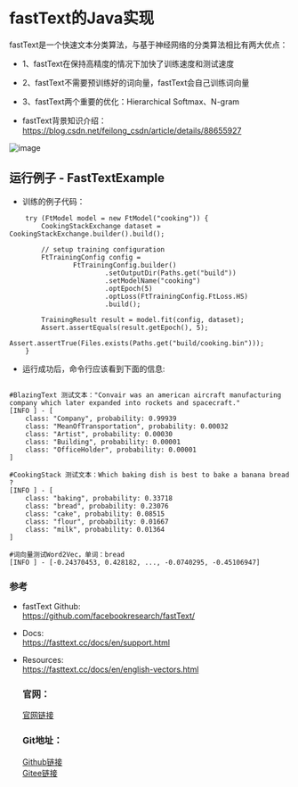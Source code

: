 # fastText的Java实现
fastText是一个快速文本分类算法，与基于神经网络的分类算法相比有两大优点：
- 1、fastText在保持高精度的情况下加快了训练速度和测试速度
- 2、fastText不需要预训练好的词向量，fastText会自己训练词向量
- 3、fastText两个重要的优化：Hierarchical Softmax、N-gram

- fastText背景知识介绍：    
https://blog.csdn.net/feilong_csdn/article/details/88655927

![image](https://aias-home.oss-cn-beijing.aliyuncs.com/AIAS/nlp_sdks/fastText.png)

## 运行例子 - FastTextExample
-  训练的例子代码：
```text
    try (FtModel model = new FtModel("cooking")) {
        CookingStackExchange dataset = CookingStackExchange.builder().build();

        // setup training configuration
        FtTrainingConfig config =
                FtTrainingConfig.builder()
                        .setOutputDir(Paths.get("build"))
                        .setModelName("cooking")
                        .optEpoch(5)
                        .optLoss(FtTrainingConfig.FtLoss.HS)
                        .build();

        TrainingResult result = model.fit(config, dataset);
        Assert.assertEquals(result.getEpoch(), 5);
        Assert.assertTrue(Files.exists(Paths.get("build/cooking.bin")));
    }
```


-  运行成功后，命令行应该看到下面的信息:
```text

#BlazingText 测试文本："Convair was an american aircraft manufacturing company which later expanded into rockets and spacecraft."
[INFO ] - [
	class: "Company", probability: 0.99939
	class: "MeanOfTransportation", probability: 0.00032
	class: "Artist", probability: 0.00030
	class: "Building", probability: 0.00001
	class: "OfficeHolder", probability: 0.00001
]

#CookingStack 测试文本：Which baking dish is best to bake a banana bread ?
[INFO ] - [
	class: "baking", probability: 0.33718
	class: "bread", probability: 0.23076
	class: "cake", probability: 0.08515
	class: "flour", probability: 0.01667
	class: "milk", probability: 0.01364
]

#词向量测试Word2Vec，单词：bread
[INFO ] - [-0.24370453, 0.428182, ..., -0.0740295, -0.45106947]

```

### 参考
- fastText Github:   
  https://github.com/facebookresearch/fastText/

- Docs:    
  https://fasttext.cc/docs/en/support.html

- Resources:    
  https://fasttext.cc/docs/en/english-vectors.html
  
  ### 官网：
  [官网链接](http://www.aias.top/)
  
  ### Git地址：   
  [Github链接](https://github.com/mymagicpower/AIAS)    
  [Gitee链接](https://gitee.com/mymagicpower/AIAS)   